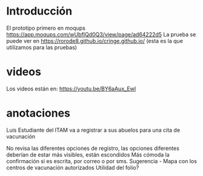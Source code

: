 # Introducción
El prototipo primero en moqups https://app.moqups.com/wUbfIQd0Q3/view/page/ad64222d5
La prueba se puede ver en https://rorode8.github.io/cringe.github.io/ (esta es la que utilizamos para las pruebas)
# videos
Los videos están en: https://youtu.be/BY6aAux_EwI
# anotaciones
Luis Estudiante del ITAM va a registrar a sus abuelos para una cita de vacunación

No revisa las diferentes opciones de registro, las opciones diferentes deberían de estar más visibles, están escondidos
Más cómoda la confirmación si es escrita, por correo o por sms.
Sugerencia - Mapa con los centros de vacunación autorizados
Utilidad del folio?
